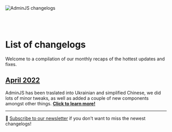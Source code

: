 <div>
   <img style="padding-bottom:50px" alt="AdminJS changelogs" src="https://docs.adminjs.co/images/logo-reg.svg">
</div>

# List of changelogs

Welcome to a compilation of our monthly recaps of the hottest updates and fixes.

## [April 2022](https://changelog.adminjs.co/2022/april)
AdminJS has been traslated into Ukrainian and simplified Chinese, we did lots of minor tweaks, as well as added a couple of new components amongst other things. [**Click to learn more!**](https://changelog.adminjs.co/2022/april)

___

:incoming_envelope: [Subscribe to our newsletter](http://newsletter.adminjs.co/) if you don't want to miss the newest changelogs!
